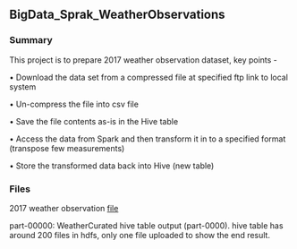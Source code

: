 ## BigData_Sprak_WeatherObservations

### Summary
This project is to prepare 2017 weather observation dataset, key points - 

•	Download the data set from a compressed file at specified ftp link to local system

•	Un-compress the file into csv file

•	Save the file contents as-is in the Hive table 

•	Access the data from Spark and then transform it in to a specified format (transpose few measurements)

•	Store the transformed data back into Hive (new table)


### Files

2017 weather observation [file](ftp://ftp.ncdc.noaa.gov/pub/data/ghcn/daily/by_year/2017.csv.gz)

part-00000: WeatherCurated hive table output (part-0000). hive table has around 200 files in hdfs, only one file uploaded to show the end result.
